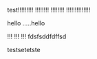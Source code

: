 test!!!!!!!!!
!!!!!!!!
!!!!!!!!
!!!!!!!!!!!!!!

hello
.....hello

!!!
!!!
!!!
fdsfsddfdffsd


testsetetste
